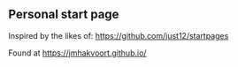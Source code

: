 ## Personal start page
Inspired by the likes of: https://github.com/just12/startpages

Found at https://jmhakvoort.github.io/
